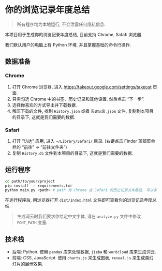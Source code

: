 # 你的浏览记录年度总结

> 所有程序均为本地运行, 不会泄露任何隐私信息.

本项目用于生成你的浏览记录年度总结, 目前支持 Chrome, Safafi 浏览器.

我们默认用户的电脑上有 Python 环境, 并且掌握基础的命令行操作.

## 数据准备

### Chrome

1. 打开 Chrome 浏览器, 进入 <https://takeout.google.com/settings/takeout> 页面.
2. 只需勾选 Chrome 中的书签、历史记录和其他设置, 然后点击 “下一步”.
3. 选择你喜欢的方式导出并下载数据.
4. 解压下载的文件, 找到 `History.json` 或者 `历史记录.json` 文件, 复制到本项目的目录下, 这就是我们需要的数据.

### Safari

1. 打开 “访达” 应用, 进入 `~/Library/Safari/` 目录. (右键点击 Finder 顶部菜单栏的 “前往” -> “前往文件夹”)
2. 复制 `History.db` 文件到本项目的目录下, 这就是我们需要的数据.

## 运行程序

```bash
cd path/to/your/project
pip install -r requirements.txt
python main.py <path> # path 为 Chrome 或 Safari 的历史记录文件路径, 可以多个
```

在运行程序后, 用浏览器打开 `dist/index.html` 文件即可查看你的浏览记录年度总结.

> 生成词云时我们要求你给定中文字体, 请在 `analyze.py` 文件中修改 `FONT_PATH` 变量.

## 技术栈

- 后端: Python. 使用 `pandas` 库来处理数据, `jieba` 和 `wordcloud` 库来生成词云.
- 前端: CSS, JavaScript. 使用 `charts.js` 来生成图表, `reveal.js` 来生成类幻灯片的展示效果.
